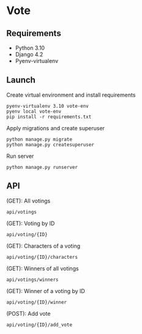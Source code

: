 # Vote

## Requirements

* Python 3.10
* Django 4.2
* Pyenv-virtualenv

## Launch
Create virtual environment and install requirements
```
pyenv-virtualenv 3.10 vote-env
pyenv local vote-env
pip install -r requirements.txt
```

Apply migrations and create superuser
```
python manage.py migrate
python manage.py createsuperuser
```

Run server
```
python manage.py runserver
```

## API
(GET): All votings
```
api/votings
```

(GET): Voting by ID
```
api/voting/{ID}
```

(GET): Characters of a voting
```
api/voting/{ID}/characters
```

(GET): Winners of all votings
```
api/votings/winners
```

(GET): Winner of a voting by ID
```
api/voting/{ID}/winner
```

(POST): Add vote
```
api/voting/{ID}/add_vote
```
